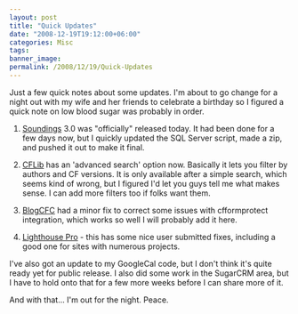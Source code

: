 ```yaml
---
layout: post
title: "Quick Updates"
date: "2008-12-19T19:12:00+06:00"
categories: Misc 
tags: 
banner_image: 
permalink: /2008/12/19/Quick-Updates
---
```


Just a few quick notes about some updates. I'm about to go change for a night out with my wife and her friends to celebrate a birthday so I figured a quick note on low blood sugar was probably in order.

1) <a href="http://soundings.riaforge.org">Soundings</a> 3.0 was "officially" released today. It had been done for a few days now, but I quickly updated the SQL Server script, made a zip, and pushed it out to make it final. 

2) <a href="http://www.cflib.org">CFLib</a> has an 'advanced search' option now. Basically it lets you filter by authors and CF versions. It is only available after a simple search, which seems kind of wrong, but I figured I'd let you guys tell me what makes sense. I can add more filters too if folks want them. 

3) <a href="http://blogcfc.riaforge.org">BlogCFC</a> had a minor fix to correct some issues with cfformprotect integration, which works so well I will probably add it here.

4) <a href="http://lighthousepro.riaforge.org">Lighthouse Pro</a> - this has some nice user submitted fixes, including a good one for sites with numerous projects.

I've also got an update to my GoogleCal code, but I don't think it's quite ready yet for public release. I also did some work in the SugarCRM area, but I have to hold onto that for a few more weeks before I can share more of it.

And with that... I'm out for the night. Peace.